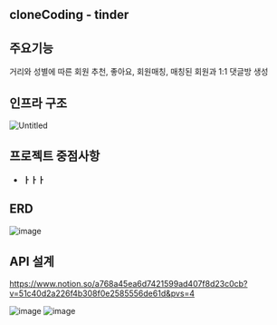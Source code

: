 ## cloneCoding - tinder

## 주요기능
거리와 성별에 따른 회원 추천, 좋아요, 회원매칭, 매칭된 회원과 1:1 댓글방 생성

## 인프라 구조
![Untitled](https://s3-us-west-2.amazonaws.com/secure.notion-static.com/d64da2f3-913d-4004-be3c-61cb9600f372/Untitled.png)

## 프로젝트 중점사항
- **ㅏㅏㅏ**

## ERD
![image](https://user-images.githubusercontent.com/116478121/220059067-b73dbf90-e417-4d98-bba0-9b3015e3d58f.png)

## API 설계
https://www.notion.so/a768a45ea6d7421599ad407f8d23c0cb?v=51c40d2a226f4b308f0e2585556de61d&pvs=4

![image](https://user-images.githubusercontent.com/116478121/220059443-e1309421-1a8f-4231-9d5d-95259daebc17.png)
![image](https://user-images.githubusercontent.com/116478121/220059453-c99c6444-2150-4ed3-8533-4874056da31d.png)

